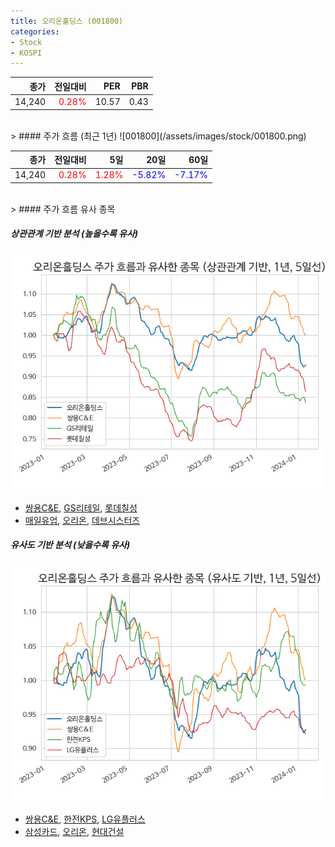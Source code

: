 ```yaml
---
title: 오리온홀딩스 (001800)
categories:
- Stock
- KOSPI
---
```


|종가|전일대비|PER|PBR|
|---:|-------:|--:|---:|
|14,240|<span style="color: red">0.28%</span>|10.57|0.43|

<!-- more -->
<br>
> #### 주가 흐름 (최근 1년)
![001800](/assets/images/stock/001800.png)

|종가|전일대비|5일|20일|60일|
|---:|-------:|--:|---:|---:|
|14,240|<span style="color: red">0.28%</span>|<span style="color: red">1.28%</span>|<span style="color: blue">-5.82%</span>|<span style="color: blue">-7.17%</span>|

<br>
> #### 주가 흐름 유사 종목

##### 상관관계 기반 분석 (높을수록 유사)
![001800](/assets/images/stock/001800_corr.png)
- [쌍용C&E](/003410/), [GS리테일](/007070/), [롯데칠성](/005300/)
- [매일유업](/267980/), [오리온](/271560/), [데브시스터즈](/194480/)

##### 유사도 기반 분석 (낮을수록 유사)	
![001800](/assets/images/stock/001800_sim.png)
- [쌍용C&E](/003410/), [한전KPS](/051600/), [LG유플러스](/032640/)
- [삼성카드](/029780/), [오리온](/271560/), [현대건설](/000720/)